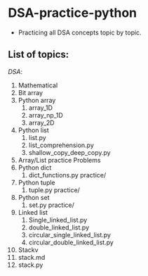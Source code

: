 # DSA-practice-python

- Practicing all DSA concepts topic by topic.

## **List of topics**:

_DSA_:

1. Mathematical
2. Bit array
3. Python array
   1. array_1D
   2. array_np_1D
   3. array_2D
4. Python list
   1. list.py
   2. list_comprehension.py
   3. shallow_copy_deep_copy.py
5. Array/List practice Problems
6. Python dict
   1. dict_functions.py
   practice/
7. Python tuple
   1. tuple.py
   practice/
8. Python set
   1. set.py
   practice/
9. Linked list
   1. Single_linked_list.py
   2. double_linked_list.py
   3. circular_single_linked_list.py
   4. circular_double_linked_list.py
10. Stackv
   1. stack.md
   2. stack.py
<!-- 11. Queue
   1. queue.md
   2. queue.py
   3. circular_queue.py
   4. priority_queue.py
   5. deque.py (Double-ended Queue)
12. Tree
   1. binary_tree.md
   2. binary_tree.py
   3. binary_search_tree_BST.py
   4. AVL_tree.py
   5. Trie.py
13. Binary heap
14. Hashing

_Algorithm_:

26. Sorting ( bubble, insertion, selection, merge, quick)
27. Searching (linear, binary)
28. Graph algorithms
    - BFS/DFS
    - Topological sort
    - Single source shortest path (Djisktra, Bellman Ford)
    - All pair shortest path (floyyd warshell)
    - Minimum spanning tree (krushkal's, prims)
29. Greedy algorithms ( Fractional Knapsack, activivty selection problem(ASP), coin change)
30. Divide and conquer (0/1 knapsack , longest common sequence, longest common subsequence, others)
31. Dynamic programming( 0/1 knapsack, others)
32. Backtracking( N-queens problem)

_Practice_:

33. Common practice problems -->

